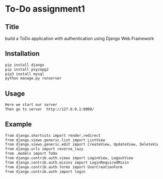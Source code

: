 # To-Do assignment1
## Title
build a ToDo application with authentication using Django Web Framework 






## Installation

```bash
pip install django
pip install psycopg2
pip3 install mysql
python manage.py runserver
```
## Usage
```bash
Here we start our server 
Then go to server  http://127.0.0.1:8000/
```
## Example
```bash
from django.shortcuts import render,redirect
from django.views.generic.list import ListView
from django.views.generic.edit import CreateView, UpdateView, DeleteView, FormView
from django.urls import reverse_lazy
from .models import ToDo
from django.contrib.auth.views import LoginView, LogoutView
from django.contrib.auth.mixins import LoginRequiredMixin
from django.contrib.auth.forms import UserCreationForm
from django.contrib.auth import login 
```
```bash

